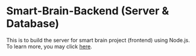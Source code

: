﻿# Smart-Brain-Backend (Server & Database)

This is to build the server for smart brain project (frontend) using Node.js. <br />
To learn more, you may click [here](https://github.com/ivantanghw/smartbrainfacerecognitionapp).
